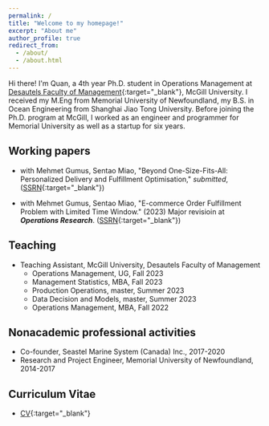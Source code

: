 ```yaml
---
permalink: /
title: "Welcome to my homepage!"
excerpt: "About me"
author_profile: true
redirect_from: 
  - /about/
  - /about.html
---
```


Hi there! I'm Quan, a 4th year Ph.D. student in Operations Management at [Desautels Faculty of Management](https://www.mcgill.ca/desautels/quan-zhou){:target="_blank"}, McGill University. I received my M.Eng from Memorial University of Newfoundland, my B.S. in Ocean Engineering from Shanghai Jiao Tong University. Before joining the Ph.D. program at McGill, I worked as an engineer and programmer for Memorial University as well as a startup for six years.

<!-- ## Research interests -->

## Working papers

* with Mehmet Gumus, Sentao Miao, "Beyond One-Size-Fits-All: Personalized Delivery and Fulfillment Optimisation," _submitted_, ([SSRN](https://dx.doi.org/10.2139/ssrn.4731673){:target="_blank"})

* with Mehmet Gumus, Sentao Miao, "E-commerce Order Fulfillment Problem with Limited Time Window." (2023) Major revisioin at **_Operations Research_**. ([SSRN](http://dx.doi.org/10.2139/ssrn.4547699){:target="_blank"})

## Teaching

* Teaching Assistant, McGill University, Desautels Faculty of Management
  + Operations Management, UG, Fall 2023
  + Management Statistics, MBA, Fall 2023
  + Production Operations, master, Summer 2023
  + Data Decision and Models, master, Summer 2023
  + Operations Management, MBA, Fall 2022

## Nonacademic professional activities

* Co-founder, Seastel Marine System (Canada) Inc., 2017-2020
* Research and Project Engineer, Memorial University of Newfoundland, 2014-2017

## Curriculum Vitae

* [CV](https://www.dropbox.com/scl/fi/pfvm62sc7ey875vfsnzl5/CV.pdf?rlkey=hcwzon1pvlvis72pzfwfh5j84&dl=0){:target="_blank"} 

